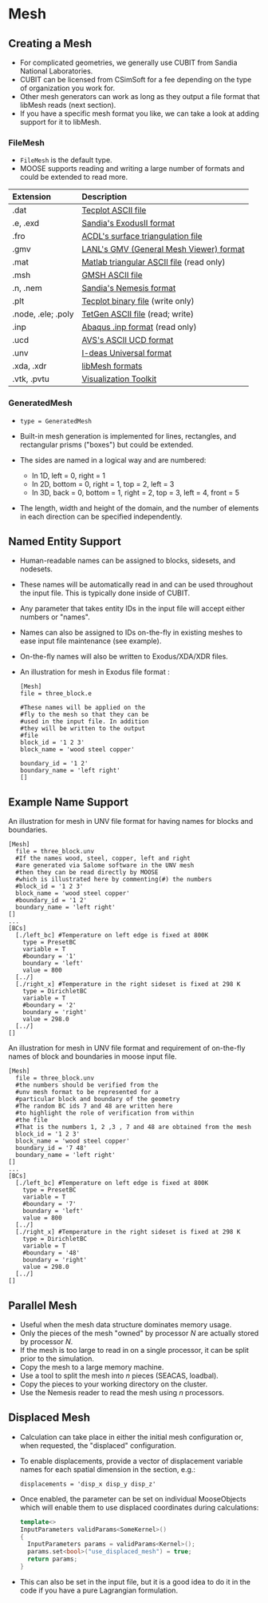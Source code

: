 # Mesh

## Creating a Mesh

- For complicated geometries, we generally use CUBIT from Sandia National Laboratories.
- CUBIT can be licensed from CSimSoft for a fee depending on the type of organization you work for.
- Other mesh generators can work as long as they output a file format that libMesh reads (next section).
- If you have a specific mesh format you like, we can take a look at adding support for it to libMesh.

### FileMesh

- `FileMesh` is the default type.
- MOOSE supports reading and writing a large number of formats and could be extended to read more.

| Extension   | Description                              |
| :-          | :-                                       |
| .dat        | [Tecplot ASCII file](https://people.sc.fsu.edu/~jburkardt/data/tec/tec.html)                       |
| .e, .exd    | [Sandia's ExodusII format](https://nalu.readthedocs.io/en/latest/source/user/nalu_run/nalu_mesh.html)                 |
| .fro        | [ACDL's surface triangulation file](https://www.reviversoft.com/file-extensions/fro)        |
| .gmv        | [LANL's GMV (General Mesh Viewer) format](www.generalmeshviewer.com/)  |
| .mat        | [Matlab triangular ASCII file](https://www.reviversoft.com/file-extensions/mat) (read only) |
| .msh        | [GMSH ASCII file](http://www.manpagez.com/info/gmsh/gmsh-2.2.6/gmsh_63.php)                          |
| .n, .nem    | [Sandia's Nemesis format](https://gsjaardema.github.io/seacas/)                  |
| .plt        | [Tecplot binary file](http://home.ustc.edu.cn/~cbq/360_data_format_guide.pdf) (write only)         |
| .node, .ele; .poly | [TetGen ASCII file](http://wias-berlin.de/software/tetgen/1.5/doc/manual/manual006.html) (read; write)   |
| .inp        | [Abaqus .inp format](https://www.sharcnet.ca/Software/Abaqus610/Documentation/docs/v6.10/books/usb/default.htm?startat=pt01ch03s06aus34.html) (read only)           |
| .ucd        | [AVS's ASCII UCD format](http://people.sc.fsu.edu/~jburkardt/data/ucd/ucd.html)                   |
| .unv        | [I-deas Universal format](https://knowledge.autodesk.com/support/moldflow-insight/learn-explore/caas/CloudHelp/cloudhelp/2018/ENU/MoldflowInsight/files/GUID-03956F5F-D1C7-4E75-99ED-73F1E2ECF225-htm.html)                  |
| .xda, .xdr  | [libMesh formats](https://sourceforge.net/p/libmesh/mailman/attachment/AD00A4C1B366594CB4B07B0A970306A90990AF91%40jsc-mail03.jsc.nasa.gov/1/)                          |
| .vtk, .pvtu | [Visualization Toolkit](https://www.vtk.org/wp-content/uploads/2015/04/file-formats.pdf)                    |

[](---)

### GeneratedMesh

- `type = GeneratedMesh`
- Built-in mesh generation is implemented for lines, rectangles, and rectangular prisms ("boxes") but could be extended.
- The sides are named in a logical way and are numbered:

  - In 1D, left = 0, right = 1
  - In 2D, bottom = 0, right = 1, top = 2, left = 3
  - In 3D, back = 0, bottom = 1, right = 2, top = 3, left = 4, front = 5

- The length, width and height of the domain, and the number of elements in each direction can be specified independently.

## Named Entity Support

- Human-readable names can be assigned to blocks, sidesets, and nodesets.
- These names will be automatically read in and can be used throughout the input file. This is typically done inside of CUBIT.
- Any parameter that takes entity IDs in the input file will accept either numbers or "names".
- Names can also be assigned to IDs on-the-fly in existing meshes to ease input file maintenance (see example).
- On-the-fly names will also be written to Exodus/XDA/XDR files.
- An illustration for mesh in Exodus file format :

  ```puppet
  [Mesh]
  file = three_block.e

  #These names will be applied on the
  #fly to the mesh so that they can be
  #used in the input file. In addition
  #they will be written to the output
  #file
  block_id = '1 2 3'
  block_name = 'wood steel copper'

  boundary_id = '1 2'
  boundary_name = 'left right'
  []
  ```

[](---)

## Example Name Support

An illustration for mesh in UNV file format for having names for blocks and boundaries.

```puppet
[Mesh]
  file = three_block.unv
  #If the names wood, steel, copper, left and right
  #are generated via Salome software in the UNV mesh
  #then they can be read directly by MOOSE
  #which is illustrated here by commenting(#) the numbers
  #block_id = '1 2 3'
  block_name = 'wood steel copper'
  #boundary_id = '1 2'
  boundary_name = 'left right'
[]
...
[BCs]
  [./left_bc] #Temperature on left edge is fixed at 800K
    type = PresetBC
    variable = T
    #boundary = '1'
    boundary = 'left'
    value = 800
  [../]
  [./right_x] #Temperature in the right sideset is fixed at 298 K
    type = DirichletBC
    variable = T
    #boundary = '2'
    boundary = 'right'
    value = 298.0
  [../]
[]
```

An illustration for mesh in UNV file format and requirement of on-the-fly names of block and boundaries in moose input file.

```puppet
[Mesh]
  file = three_block.unv
  #the numbers should be verified from the 
  #unv mesh format to be represented for a 
  #particular block and boundary of the geometry
  #The random BC ids 7 and 48 are written here
  #to highlight the role of verification from within
  #the file
  #That is the numbers 1, 2 ,3 , 7 and 48 are obtained from the mesh
  block_id = '1 2 3'
  block_name = 'wood steel copper'
  boundary_id = '7 48'
  boundary_name = 'left right'
[]
...
[BCs]
  [./left_bc] #Temperature on left edge is fixed at 800K
    type = PresetBC
    variable = T
    #boundary = '7'
    boundary = 'left'
    value = 800
  [../]
  [./right_x] #Temperature in the right sideset is fixed at 298 K
    type = DirichletBC
    variable = T
    #boundary = '48'
    boundary = 'right'
    value = 298.0
  [../]
[]
```

[](---)

## Parallel Mesh

- Useful when the mesh data structure dominates memory usage.
- Only the pieces of the mesh "owned" by processor *N* are actually stored by processor *N*.
- If the mesh is too large to read in on a single processor, it can be split prior to the simulation.
- Copy the mesh to a large memory machine.
- Use a tool to split the mesh into *n* pieces (SEACAS, loadbal).
- Copy the pieces to your working directory on the cluster.
- Use the Nemesis reader to read the mesh using *n* processors.

## Displaced Mesh

- Calculation can take place in either the initial mesh configuration or, when requested, the "displaced" configuration.
- To enable displacements, provide a vector of displacement variable names for each spatial dimension in the section, e.g.:

  ```text
  displacements = 'disp_x disp_y disp_z'
  ```

- Once enabled, the parameter can be set on individual MooseObjects which will enable them to use displaced coordinates during calculations:

  ```cpp
  template<>
  InputParameters validParams<SomeKernel>()
  {
    InputParameters params = validParams<Kernel>();
    params.set<bool>("use_displaced_mesh") = true;
    return params;
  }
  ```

- This can also be set in the input file, but it is a good idea to do it in the code if you have a pure Lagrangian formulation.

